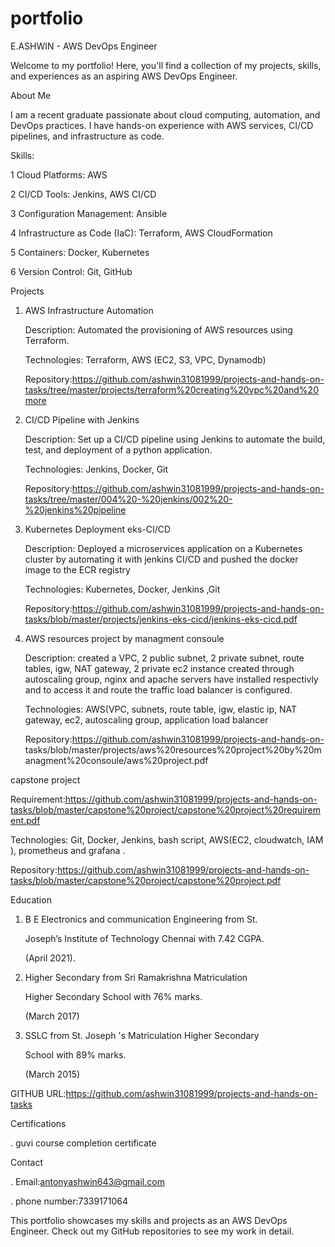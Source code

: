 # portfolio
E.ASHWIN - AWS DevOps Engineer

Welcome to my portfolio! Here, you'll find a collection of my projects, skills, and experiences as an aspiring AWS DevOps Engineer.


About Me

I am a recent graduate passionate about cloud computing, automation, and DevOps practices. I have hands-on experience with AWS services, CI/CD pipelines, and infrastructure as code.


Skills:

1 Cloud Platforms: AWS

2 CI/CD Tools: Jenkins, AWS CI/CD

3 Configuration Management: Ansible

4 Infrastructure as Code (IaC): Terraform, AWS CloudFormation

5 Containers: Docker, Kubernetes

6 Version Control: Git, GitHub

Projects

1. AWS Infrastructure Automation

      Description: Automated the provisioning of AWS resources using Terraform.

      Technologies: Terraform, AWS (EC2, S3, VPC, Dynamodb)

      Repository:https://github.com/ashwin31081999/projects-and-hands-on-tasks/tree/master/projects/terraform%20creating%20vpc%20and%20more

2. CI/CD Pipeline with Jenkins

      Description: Set up a CI/CD pipeline using Jenkins to automate the build, test, and deployment of a python application.

      Technologies: Jenkins, Docker, Git

      Repository:https://github.com/ashwin31081999/projects-and-hands-on-tasks/tree/master/004%20-%20jenkins/002%20-%20jenkins%20pipeline

3. Kubernetes Deployment eks-CI/CD

      Description: Deployed a microservices application on a Kubernetes cluster by automating it with jenkins CI/CD and pushed the docker image to the ECR registry 

      Technologies: Kubernetes, Docker, Jenkins ,Git

      Repository:https://github.com/ashwin31081999/projects-and-hands-on-tasks/blob/master/projects/jenkins-eks-cicd/jenkins-eks-cicd.pdf


4. AWS resources project by managment consoule
   
      Description: created a VPC, 2 public subnet, 2 private subnet, route tables, igw, NAT gateway, 2 private ec2 instance created through autoscaling group, 
                   nginx and apache servers have installed respectivly and to access it and route the traffic load balancer is configured.

      Technologies: AWS(VPC, subnets, route table, igw, elastic ip, NAT gateway, ec2, autoscaling group, application  load balancer

      Repository:https://github.com/ashwin31081999/projects-and-hands-on- 
                       tasks/blob/master/projects/aws%20resources%20project%20by%20managment%20consoule/aws%20project.pdf

capstone project

   Requirement:https://github.com/ashwin31081999/projects-and-hands-on-tasks/blob/master/capstone%20project/capstone%20project%20requirement.pdf

   Technologies: Git, Docker, Jenkins, bash script, AWS(EC2, cloudwatch, IAM ), prometheus and grafana .

   Repository:https://github.com/ashwin31081999/projects-and-hands-on-tasks/blob/master/capstone%20project/capstone%20project.pdf

Education


 1.  B E Electronics and communication Engineering from St.
   
     Joseph’s Institute of Technology Chennai with 7.42 CGPA.
     
     (April 2021).
   
 2.  Higher Secondary from Sri Ramakrishna Matriculation
   
     Higher Secondary School with 76% marks.

     (March 2017)

 3.  SSLC from St. Joseph 's Matriculation Higher Secondary
   
     School with 89% marks.

     (March 2015)

     

GITHUB URL:https://github.com/ashwin31081999/projects-and-hands-on-tasks 

   


Certifications

   . guvi course completion certificate

   



Contact

   . Email:antonyashwin643@gmail.com

   . phone number:7339171064

    


This portfolio showcases my skills and projects as an AWS DevOps Engineer. Check out my GitHub repositories to see my work in detail.


